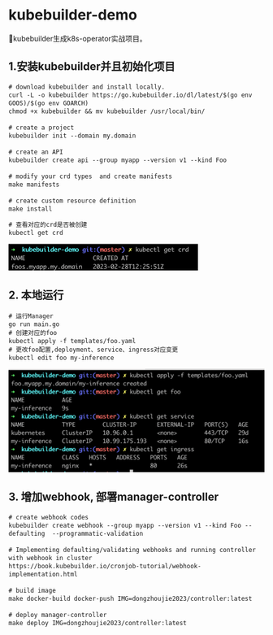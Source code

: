 # kubebuilder-demo
🚀kubebuilder生成k8s-operator实战项目。

## 1.安装kubebuilder并且初始化项目
```shell
# download kubebuilder and install locally.
curl -L -o kubebuilder https://go.kubebuilder.io/dl/latest/$(go env GOOS)/$(go env GOARCH)
chmod +x kubebuilder && mv kubebuilder /usr/local/bin/

# create a project
kubebuilder init --domain my.domain

# create an API
kubebuilder create api --group myapp --version v1 --kind Foo

# modify your crd types  and create manifests
make manifests

# create custom resource definition
make install
```

```shell
# 查看对应的crd是否被创建
kubectl get crd
```
![img.png](pictures/img.png)

## 2. 本地运行
```shell
# 运行Manager
go run main.go
# 创建对应的foo
kubectl apply -f templates/foo.yaml
# 更改foo配置,deployment、service、ingress对应变更
kubectl edit foo my-inference
```
![img2](pictures/img2.png)

## 3. 增加webhook, 部署manager-controller
```shell
# create webhook codes
kubebuilder create webhook --group myapp --version v1 --kind Foo --defaulting  --programmatic-validation

# Implementing defaulting/validating webhooks and running controller with webhook in cluster
https://book.kubebuilder.io/cronjob-tutorial/webhook-implementation.html

# build image
make docker-build docker-push IMG=dongzhoujie2023/controller:latest

# deploy manager-controller
make deploy IMG=dongzhoujie2023/controller:latest
```

